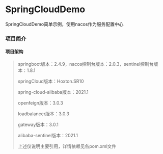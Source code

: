 # SpringCloudDemo
SpringCloudDemo简单示例，使用nacos作为服务配置中心
### 项目简介
#### 项目架构
> springboot版本：2.4.9，nacos控制台版本：2.0.3，sentinel控制台版本：1.8.1
> 
> springCloud版本：Hoxton.SR10
> 
> spring-cloud-alibaba版本：2021.1
> 
> openfeign版本：3.0.3
> 
> loadbalancer版本：3.0.3
> 
> gateway版本：3.0.1
> 
> alibaba-sentinel版本：2021.1
> 
> 上述仅说明主要引用，详情依赖见各pom.xml文件
